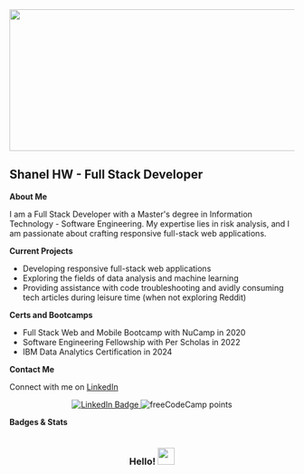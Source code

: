 <div id="banner" align="center">
    <img src="https://media.giphy.com/media/L1R1tvI9svkIWwpVYr/giphy.gif" width="950" height="250" />
</div>

<h2>Shanel HW - Full Stack Developer</h2>

<p><strong>About Me</strong></p>
<p>I am a Full Stack Developer with a Master's degree in Information Technology - Software Engineering. My expertise lies in risk analysis, and I am passionate about crafting responsive full-stack web applications.</p>

<p><strong>Current Projects</strong></p>
<ul>
    <li>Developing responsive full-stack web applications</li>
    <li>Exploring the fields of data analysis and machine learning</li>
    <li>Providing assistance with code troubleshooting and avidly consuming tech articles during leisure time (when not exploring Reddit)</li>
</ul>

<p><strong>Certs and Bootcamps</strong></p>
<ul>
    <li>Full Stack Web and Mobile Bootcamp with NuCamp in 2020</li>
    <li>Software Engineering Fellowship with Per Scholas in 2022</li>
    <li>IBM Data Analytics Certification in 2024</li>
</ul>

<p><strong>Contact Me</strong></p>
<p>Connect with me on <a href="https://linkedin.com/in/shanel">LinkedIn</a></p>

<div align="center">
    <a href="https://linkedin.com/in/shanel">
        <img src="https://img.shields.io/badge/LinkedIn-blue?style=for-the-badge&logo=linkedin&logoColor=white" alt="LinkedIn Badge"/>
    </a>
    <img alt="freeCodeCamp points" src="https://img.shields.io/freecodecamp/points/shanelatl">
</div>

<p><strong>Badges & Stats</strong></p>

<div align="center">
    <img src="https://komarev.com/ghpvc/?username=shanelhw&style=flat-square&color=blue" alt=""/>
    <h3>Hello! <img src="https://media.giphy.com/media/mTpY1GAXRAspZTpeBn/giphy.gif" width="30px"/></h3>
</div>
